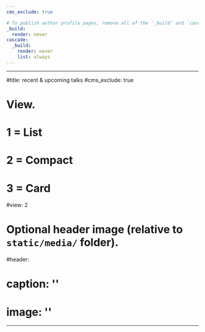 ```yaml
---
cms_exclude: true

# To publish author profile pages, remove all of the `_build` and `cascade` settings below.
_build:
  render: never
cascade:
  _build:
    render: never
    list: always
---
```


---
#title: recent & upcoming talks
#cms_exclude: true

# View.
#   1 = List
#   2 = Compact
#   3 = Card
#view: 2

# Optional header image (relative to `static/media/` folder).
#header:
#  caption: ''
#  image: ''
---
